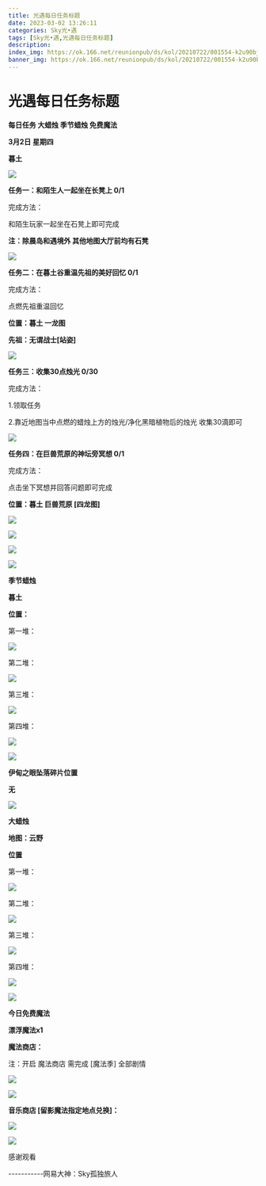 ```yaml
---
title: 光遇每日任务标题
date: 2023-03-02 13:26:11
categories: Sky光•遇
tags: [Sky光•遇,光遇每日任务标题]
description: 
index_img: https://ok.166.net/reunionpub/ds/kol/20210722/001554-k2u90bj7ay.png?imageView&thumbnail=600x0&type=jpg
banner_img: https://ok.166.net/reunionpub/ds/kol/20210722/001554-k2u90bj7ay.png?imageView&thumbnail=600x0&type=jpg
---
```

# 光遇每日任务标题
**每日任务 大蜡烛 季节蜡烛 免费魔法**

 **3月2日 星期四**

 **暮土**

![](https://img.166.net/reunionpub/ds/kol/20230302/001048-npdgsb7mqk.jpeg)

 **任务一：和陌生人一起坐在长凳上 0/1**

完成方法：

和陌生玩家一起坐在石凳上即可完成

 **注：除晨岛和遇境外 其他地图大厅前均有石凳**

![](https://img.166.net/reunionpub/ds/kol/20230302/000122-a6psusyew2.jpg)

 **任务二：在暮土谷重温先祖的美好回忆 0/1**

完成方法：

点燃先祖重温回忆

 **位置：暮土  一龙图**

 **先祖：无谓战士[站姿]**

![](https://img.166.net/reunionpub/ds/kol/20230302/000158-pusv62qh0i.jpeg)

 **任务三：收集30点烛光 0/30**

完成方法：

1.领取任务

2.靠近地图当中点燃的蜡烛上方的烛光/净化黑暗植物后的烛光 收集30滴即可

![](https://img.166.net/reunionpub/ds/kol/20230302/000216-26k91fbiw0.jpg)

 **任务四：在巨兽荒原的神坛旁冥想 0/1**

完成方法：

点击坐下冥想并回答问题即可完成

 **位置：暮土 巨兽荒原 [四龙图]**

![](https://img.166.net/reunionpub/ds/kol/20230302/000335-03ik97npq1.jpeg)

![](https://img.166.net/reunionpub/ds/kol/20230302/000403-pwehjfza5b.jpeg)

![](https://img.166.net/reunionpub/ds/kol/20230302/000417-l0u18ynqtw.jpeg)

![](https://img.166.net/reunionpub/ds/kol/20221018/100256-wzutnocka0.png)

 **季节蜡烛**

 **暮土**

 **位置：**

第一堆：

![](https://img.166.net/reunionpub/ds/kol/20230301/235302-s7anchzw6j.jpeg)

第二堆：

![](https://img.166.net/reunionpub/ds/kol/20230301/235312-j7qotrzk69.jpeg)

第三堆：

![](https://img.166.net/reunionpub/ds/kol/20230301/235325-1sq97edgpk.jpeg)

第四堆：

![](https://img.166.net/reunionpub/ds/kol/20230301/235335-t45kdqs6m9.jpeg)

![](https://img.166.net/reunionpub/ds/kol/20221130/005912-5mvshq9nf3.png)

 **伊甸之眼坠落碎片位置**

 **无**

![](https://img.166.net/reunionpub/ds/kol/20221018/100256-wzutnocka0.png)

 **大蜡烛**

 **地图：云野**

 **位置**

第一堆：

![](https://img.166.net/reunionpub/ds/kol/20230301/235730-32ljmkqes4.jpeg)

第二堆：

![](https://img.166.net/reunionpub/ds/kol/20230301/235743-adp19ncb3f.jpeg)

第三堆：

![](https://img.166.net/reunionpub/ds/kol/20230301/235752-bzsf9ei1ta.jpeg)

第四堆：

![](https://img.166.net/reunionpub/ds/kol/20230301/235800-mva3l7wzs1.jpeg)

![](https://img.166.net/reunionpub/ds/kol/20221018/100256-wzutnocka0.png)

 **今日免费魔法**

 **漂浮魔法x1**

 **魔法商店：**

注：开启 魔法商店 需完成 [魔法季] 全部剧情

![](https://img.166.net/reunionpub/ds/kol/20221018/100559-oibznvdtus.png)

![](https://img.166.net/reunionpub/ds/kol/20230301/235502-pdhvqk6uso.jpeg)

 **音乐商店 [留影魔法指定地点兑换]：**

![](https://img.166.net/reunionpub/ds/kol/20230226/235233-bsszayt3d4.jpeg)

 **![](https://img.166.net/reunionpub/ds/kol/20221018/100256-wzutnocka0.png)**

感谢观看

\-----------网易大神：Sky孤独旅人

